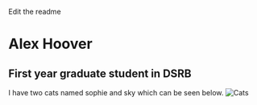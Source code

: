 
Edit the readme
# Alex Hoover
## First year graduate student in DSRB

I have two cats named sophie and sky which can be seen below.
![Cats](https://cdn.discordapp.com/attachments/606326195927253009/730616102295568475/JPEG_20200707_140521.jpg)